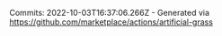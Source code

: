 Commits: 2022-10-03T16:37:06.266Z - Generated via https://github.com/marketplace/actions/artificial-grass
<br>
